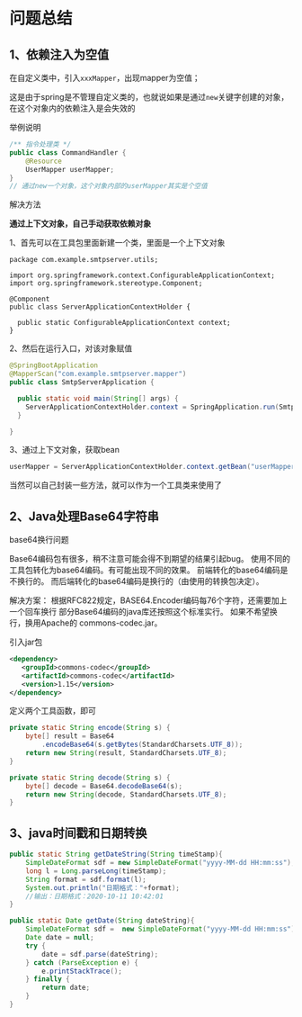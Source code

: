 # 问题总结

## 1、依赖注入为空值

在自定义类中，引入`xxxMapper`，出现mapper为空值；

这是由于spring是不管理自定义类的，也就说如果是通过`new`关键字创建的对象，在这个对象内的依赖注入是会失效的

举例说明

```java
/** 指令处理类 */
public class CommandHandler {
    @Resource
  	UserMapper userMapper;
}
// 通过new一个对象，这个对象内部的userMapper其实是个空值
```

解决方法

**通过上下文对象，自己手动获取依赖对象**

1、首先可以在工具包里面新建一个类，里面是一个上下文对象

```
package com.example.smtpserver.utils;

import org.springframework.context.ConfigurableApplicationContext;
import org.springframework.stereotype.Component;

@Component
public class ServerApplicationContextHolder {

  public static ConfigurableApplicationContext context;
}
```

2、然后在运行入口，对该对象赋值

```java
@SpringBootApplication
@MapperScan("com.example.smtpserver.mapper")
public class SmtpServerApplication {

  public static void main(String[] args) {
    ServerApplicationContextHolder.context = SpringApplication.run(SmtpServerApplication.class, args);
  }

}
```

3、通过上下文对象，获取bean

```java
userMapper = ServerApplicationContextHolder.context.getBean("userMapper", UserMapper.class);
```

当然可以自己封装一些方法，就可以作为一个工具类来使用了





## 2、Java处理Base64字符串

base64换行问题

Base64编码包有很多，稍不注意可能会得不到期望的结果引起bug。
使用不同的工具包转化为base64编码。有可能出现不同的效果。
前端转化的base64编码是不换行的。
而后端转化的base64编码是换行的（由使用的转换包决定）。

解决方案：
根据RFC822规定，BASE64.Encoder编码每76个字符，还需要加上一个回车换行
部分Base64编码的java库还按照这个标准实行。
如果不希望换行，换用Apache的 commons-codec.jar。



引入jar包

```xml
<dependency>
   <groupId>commons-codec</groupId>
   <artifactId>commons-codec</artifactId>
   <version>1.15</version>
</dependency>
```



定义两个工具函数，即可

```java
private static String encode(String s) {
    byte[] result = Base64
        .encodeBase64(s.getBytes(StandardCharsets.UTF_8));
    return new String(result, StandardCharsets.UTF_8);
}

private static String decode(String s) {
    byte[] decode = Base64.decodeBase64(s);
    return new String(decode, StandardCharsets.UTF_8);
}
```



## 3、java时间戳和日期转换

```java
public static String getDateString(String timeStamp){
    SimpleDateFormat sdf = new SimpleDateFormat("yyyy-MM-dd HH:mm:ss");
    long l = Long.parseLong(timeStamp);
    String format = sdf.format(l);
    System.out.println("日期格式："+format);
    //输出：日期格式：2020-10-11 10:42:01
}

public static Date getDate(String dateString){
    SimpleDateFormat sdf =  new SimpleDateFormat("yyyy-MM-dd HH:mm:ss");
    Date date = null;
    try {
        date = sdf.parse(dateString);
    } catch (ParseException e) {
        e.printStackTrace();
    } finally {
        return date;
    }
}
```

